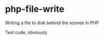 php-file-write
==============

Writing a file to disk behind the scenes in PHP

Test code, obviously
